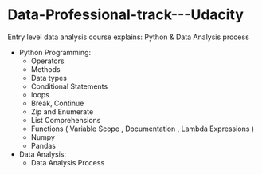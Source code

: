 # Data-Professional-track---Udacity
Entry level data analysis course explains: Python &amp; Data Analysis process
* Python Programming:
  * Operators
  * Methods
  * Data types
  * Conditional Statements	
  * loops
  * Break, Continue	
  * Zip and Enumerate	
  * List Comprehensions	
  * Functions	( Variable Scope	, Documentation , Lambda Expressions	)
  * Numpy
  * Pandas	
* Data Analysis:
  * Data Analysis Process
